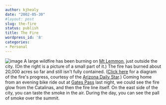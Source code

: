 ```yaml
---
author: kjhealy
date: "2002-05-30"
#layout: post
slug: the-fire
status: publish
title: The Fire
wordpress_id: '8'
categories:
- Personal
---
```


![image](http://www.kieranhealy.org/blog/images/lemmon-fire.jpeg) A large wildfire has been burning on [Mt Lemmon](http://www.azstarnet.com/~aflach/HIKE1.HTM), just outside the city. (On the right is a picture of a small part of it.) The fire has burned about 20,000 acres so far and still isn't fully contained. ([Click here](fire-diagram.gif) for a diagram of the fire's progress, courtesy of the [Arizona Daily Star](http://www.azstarnet.com).) Coming home from an evening bike ride out at [Gates Pass](http://emol.org/emol/tour/tucsunset.html) last night, we could see the fire glow from the Catalinas, and then the fire line itself. On the east side of the city, you can taste the smoke in the air. During the day, you can see the pall of smoke over the summit.
